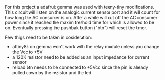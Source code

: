 For this project a adafruit gemma was used with teeny-tiny modifications.
This circuit will listen on the analogic current sensor port and it will count for how long the AC consumer is on.
After a while will cut off the AC consumer power since it reached the maxim treshold time for which is allowed to be on. Eventually pressing the pushbak button ("btn") will reset the timer.

Few thigs need to be taken in cosideration:
 - attiny85 on gemma won't work with the relay module unless you change the Vcc to +5V
 - a 120K resistor need to be added as an input impedance for current sensor
 - reload btn needs to be connected to +5Vcc since the pin is already pulled down by the rezistor and the led
  
